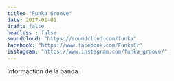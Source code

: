 ```yaml
---
title: "Funka Groove"
date: 2017-01-01
draft: false
headless : false
soundcloud: "https://soundcloud.com/funka"
facebook: "https://www.facebook.com/FunkaCr"
instagram: "https://www.instagram.com/funka_groove/"
---
```

Informaction de la banda